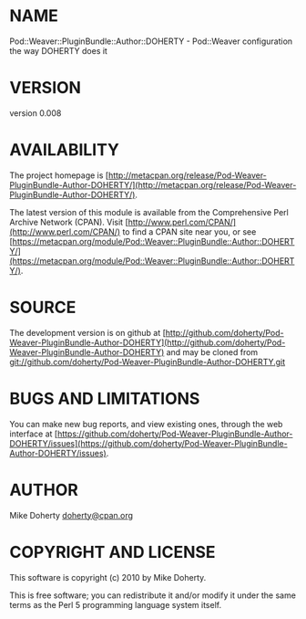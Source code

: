 # NAME

Pod::Weaver::PluginBundle::Author::DOHERTY - Pod::Weaver configuration the way DOHERTY does it

# VERSION

version 0.008

# AVAILABILITY

The project homepage is [http://metacpan.org/release/Pod-Weaver-PluginBundle-Author-DOHERTY/](http://metacpan.org/release/Pod-Weaver-PluginBundle-Author-DOHERTY/).

The latest version of this module is available from the Comprehensive Perl
Archive Network (CPAN). Visit [http://www.perl.com/CPAN/](http://www.perl.com/CPAN/) to find a CPAN
site near you, or see [https://metacpan.org/module/Pod::Weaver::PluginBundle::Author::DOHERTY/](https://metacpan.org/module/Pod::Weaver::PluginBundle::Author::DOHERTY/).

# SOURCE

The development version is on github at [http://github.com/doherty/Pod-Weaver-PluginBundle-Author-DOHERTY](http://github.com/doherty/Pod-Weaver-PluginBundle-Author-DOHERTY)
and may be cloned from [git://github.com/doherty/Pod-Weaver-PluginBundle-Author-DOHERTY.git](git://github.com/doherty/Pod-Weaver-PluginBundle-Author-DOHERTY.git)

# BUGS AND LIMITATIONS

You can make new bug reports, and view existing ones, through the
web interface at [https://github.com/doherty/Pod-Weaver-PluginBundle-Author-DOHERTY/issues](https://github.com/doherty/Pod-Weaver-PluginBundle-Author-DOHERTY/issues).

# AUTHOR

Mike Doherty <doherty@cpan.org>

# COPYRIGHT AND LICENSE

This software is copyright (c) 2010 by Mike Doherty.

This is free software; you can redistribute it and/or modify it under
the same terms as the Perl 5 programming language system itself.
